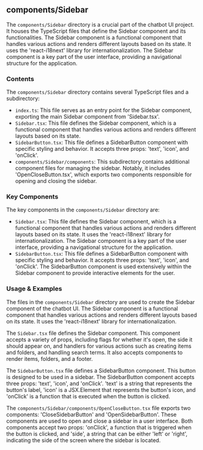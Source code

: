 
## components/Sidebar

The `components/Sidebar` directory is a crucial part of the chatbot UI project. It houses the TypeScript files that define the Sidebar component and its functionalities. The Sidebar component is a functional component that handles various actions and renders different layouts based on its state. It uses the 'react-i18next' library for internationalization. The Sidebar component is a key part of the user interface, providing a navigational structure for the application.

### Contents

The `components/Sidebar` directory contains several TypeScript files and a subdirectory:

- `index.ts`: This file serves as an entry point for the Sidebar component, exporting the main Sidebar component from 'Sidebar.tsx'.
- `Sidebar.tsx`: This file defines the Sidebar component, which is a functional component that handles various actions and renders different layouts based on its state.
- `SidebarButton.tsx`: This file defines a SidebarButton component with specific styling and behavior. It accepts three props: 'text', 'icon', and 'onClick'.
- `components/Sidebar/components`: This subdirectory contains additional component files for managing the sidebar. Notably, it includes 'OpenCloseButton.tsx', which exports two components responsible for opening and closing the sidebar.

### Key Components

The key components in the `components/Sidebar` directory are:

- `Sidebar.tsx`: This file defines the Sidebar component, which is a functional component that handles various actions and renders different layouts based on its state. It uses the 'react-i18next' library for internationalization. The Sidebar component is a key part of the user interface, providing a navigational structure for the application.
- `SidebarButton.tsx`: This file defines a SidebarButton component with specific styling and behavior. It accepts three props: 'text', 'icon', and 'onClick'. The SidebarButton component is used extensively within the Sidebar component to provide interactive elements for the user.

### Usage & Examples

The files in the `components/Sidebar` directory are used to create the Sidebar component of the chatbot UI. The Sidebar component is a functional component that handles various actions and renders different layouts based on its state. It uses the 'react-i18next' library for internationalization.

The `Sidebar.tsx` file defines the Sidebar component. This component accepts a variety of props, including flags for whether it's open, the side it should appear on, and handlers for various actions such as creating items and folders, and handling search terms. It also accepts components to render items, folders, and a footer.

The `SidebarButton.tsx` file defines a SidebarButton component. This button is designed to be used in a sidebar. The SidebarButton component accepts three props: 'text', 'icon', and 'onClick'. 'text' is a string that represents the button's label, 'icon' is a JSX.Element that represents the button's icon, and 'onClick' is a function that is executed when the button is clicked.

The `components/Sidebar/components/OpenCloseButton.tsx` file exports two components: 'CloseSidebarButton' and 'OpenSidebarButton'. These components are used to open and close a sidebar in a user interface. Both components accept two props: 'onClick', a function that is triggered when the button is clicked, and 'side', a string that can be either 'left' or 'right', indicating the side of the screen where the sidebar is located.
